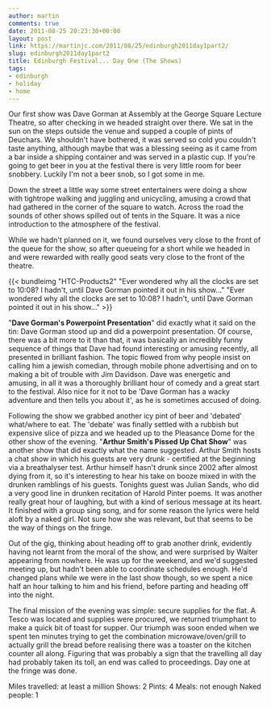 ```yaml
---
author: martin
comments: true
date: 2011-08-25 20:23:30+00:00
layout: post
link: https://martinjc.com/2011/08/25/edinburgh2011day1part2/
slug: edinburgh2011day1part2
title: Edinburgh Festival... Day One (The Shows)
tags:
- edinburgh
- holiday
- home
---
```


Our first show was Dave Gorman at Assembly at the George Square Lecture Theatre, so after checking in we headed straight over there. We sat in the sun on the steps outside the venue and supped a couple of pints of Deuchars. We shouldn't have bothered, it was served so cold you couldn't taste anything, although maybe that was a blessing seeing as it came from a bar inside a shipping container and was served in a plastic cup. If you're going to get beer in you at the festival there is very little room for beer snobbery. Luckily I'm not a beer snob, so I got some in me.

Down the street a little way some street entertainers were doing a show with tightrope walking and juggling and unicycling, amusing a crowd that had gathered in the corner of the square to watch. Across the road the sounds of other shows spilled out of tents in the Square. It was a nice introduction to the atmosphere of the festival.

While we hadn't planned on it, we found ourselves very close to the front of the queue for the show, so after queueing for a short while we headed in and were rewarded with really good seats very close to the front of the theatre.

{{< bundleimg "HTC-Products2" "Ever wondered why all the clocks are set to 10:08? I hadn't, until Dave Gorman pointed it out in his show..." "Ever wondered why all the clocks are set to 10:08? I hadn't, until Dave Gorman pointed it out in his show..." >}}

"**Dave Gorman's Powerpoint Presentation**" did exactly what it said on the tin: Dave Gorman stood up and did a powerpoint presentation. Of course, there was a bit more to it than that, it was basically an incredibly funny sequence of things that Dave had found interesting or amusing recently, all presented in brilliant fashion. The topic flowed from why people insist on calling him a jewish comedian, through mobile phone advertising and on to making a bit of trouble with Jim Davidson. Dave was energetic and amusing, in all it was a thoroughly brilliant hour of comedy and a great start to the festival. Also nice for it not to be 'Dave Gorman has a wacky adventure and then tells you about it', as he is sometimes accused of doing.

Following the show we grabbed another icy pint of beer and 'debated' what/where to eat. The 'debate' was finally settled with a rubbish but expensive slice of pizza and we headed up to the Pleasance Dome for the other show of the evening. "**Arthur Smith's Pissed Up Chat Show**" was another show that did exactly what the name suggested. Arthur Smith hosts a chat show in which his guests are very drunk - certified at the beginning via a breathalyser test. Arthur himself hasn't drunk since 2002 after almost dying from it, so it's interesting to hear his take on booze mixed in with the drunken ramblings of his guests. Tonights guest was Julian Sands, who did a very good line in drunken recitation of Harold Pinter poems. It was another really great hour of laughing, but with a kind of serious message at its heart. It finished with a group sing song, and for some reason the lyrics were held aloft by a naked girl. Not sure how she was relevant, but that seems to be the way of things on the fringe.

Out of the gig, thinking about heading off to grab another drink, evidently having not learnt from the moral of the show, and were surprised by Walter appearing from nowhere. He was up for the weekend, and we'd suggested meeting up, but hadn't been able to coordinate schedules enough. He'd changed plans while we were in the last show though, so we spent a nice half an hour talking to him and his friend, before parting and heading off into the night.

The final mission of the evening was simple: secure supplies for the flat. A Tesco was located and supplies were procured, we returned triumphant to make a quick bit of toast for supper. Our triumph was soon ended when we spent ten minutes trying to get the combination microwave/oven/grill to actually grill the bread before realising there was a toaster on the kitchen counter all along. Figuring that was probably a sign that the travelling all day had probably taken its toll, an end was called to proceedings. Day one at the fringe was done.

Miles travelled: at least a million
Shows: 2
Pints: 4
Meals: not enough
Naked people: 1
